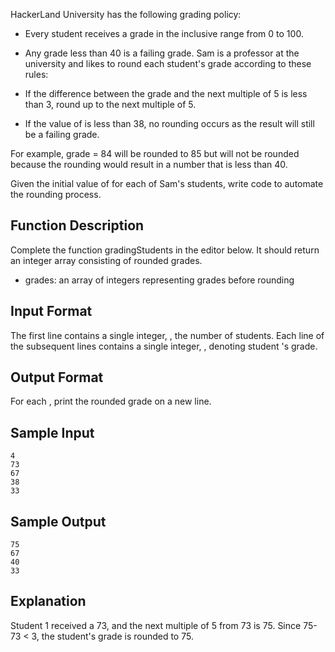 HackerLand University has the following grading policy:
- Every student receives a grade in the inclusive range from 0 to 100.
- Any grade less than 40 is a failing grade.
Sam is a professor at the university and likes to round each student's grade according to these rules:

- If the difference between the grade and the next multiple of 5 is less than 3, round  up to the next multiple of 5.
- If the value of  is less than 38, no rounding occurs as the result will still be a failing grade.

For example, grade = 84 will be rounded to 85 but  will not be rounded because the rounding would result in a number that is less than 40.

Given the initial value of  for each of Sam's  students, write code to automate the rounding process.

## Function Description

Complete the function gradingStudents in the editor below. It should return an integer array consisting of rounded grades.

- grades: an array of integers representing grades before rounding

## Input Format

The first line contains a single integer, , the number of students.
Each line  of the  subsequent lines contains a single integer, , denoting student 's grade.


## Output Format

For each , print the rounded grade on a new line.
## Sample Input 
```
4
73
67
38
33
```
## Sample Output
```
75
67
40
33
```
## Explanation 

Student 1 received a 73, and the next multiple of 5 from 73 is 75. Since 75-73 < 3, the student's grade is rounded to 75.
